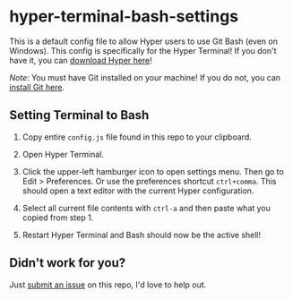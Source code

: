 # hyper-terminal-bash-settings
This is a default config file to allow Hyper users to use Git Bash (even on Windows). This config is specifically for the Hyper Terminal! If you don't have it, you can [download Hyper here](https://hyper.is/)! 

_Note_: You must have Git installed on your machine! If you do not, you can [install Git here](https://git-scm.com/downloads).

## Setting Terminal to Bash

1. Copy entire `config.js` file found in this repo to your clipboard.

2. Open Hyper Terminal.

3. Click the upper-left hamburger icon to open settings menu. Then go to Edit > Preferences. Or use the preferences shortcut `ctrl+comma`. This should open a text editor with the current Hyper configuration.

4. Select all current file contents with `ctrl-a` and then paste what you copied from step 1.

5. Restart Hyper Terminal and Bash should now be the active shell!

## Didn't work for you?

Just [submit an issue](https://github.com/jacobdcastro/hyper-terminal-bash-settings/issues) on this repo, I'd love to help out.
